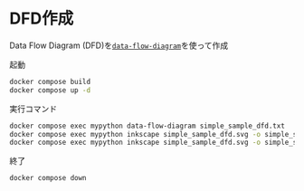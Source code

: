 # DFD作成

Data Flow Diagram (DFD)を[`data-flow-diagram`](https://github.com/pbauermeister/dfd)を使って作成

起動

```bash
docker compose build
docker compose up -d
```

実行コマンド

```bash
docker compose exec mypython data-flow-diagram simple_sample_dfd.txt
docker compose exec mypython inkscape simple_sample_dfd.svg -o simple_sample_dfd.png
docker compose exec mypython inkscape simple_sample_dfd.svg -o simple_sample_dfd.pdf
```

終了

```bash
docker compose down
```
